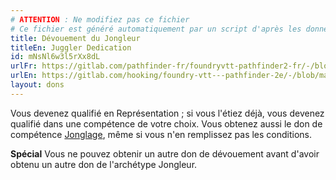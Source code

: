 ```yaml
---
# ATTENTION : Ne modifiez pas ce fichier
# Ce fichier est généré automatiquement par un script d'après les données du module Foundry VTT officiel et de sa traduction
title: Dévouement du Jongleur
titleEn: Juggler Dedication
id: mNsNl6w3l5rXx8dL
urlFr: https://gitlab.com/pathfinder-fr/foundryvtt-pathfinder2-fr/-/blob/master/data/feats/mNsNl6w3l5rXx8dL.htm
urlEn: https://gitlab.com/hooking/foundry-vtt---pathfinder-2e/-/blob/master/packs/data/feats.db/juggler-dedication.json
layout: dons
---
```

Vous devenez qualifié en Représentation ; si vous l'étiez déjà, vous devenez qualifié dans une compétence de votre choix. Vous obtenez aussi le don de compétence [Jonglage](jonglage.md), même si vous n'en remplissez pas les conditions.

**Spécial** Vous ne pouvez obtenir un autre don de dévouement avant d'avoir obtenu un autre don de l'archétype Jongleur.

